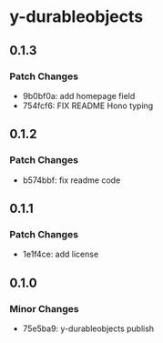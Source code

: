 # y-durableobjects

## 0.1.3

### Patch Changes

- 9b0bf0a: add homepage field
- 754fcf6: FIX README Hono typing

## 0.1.2

### Patch Changes

- b574bbf: fix readme code

## 0.1.1

### Patch Changes

- 1e1f4ce: add license

## 0.1.0

### Minor Changes

- 75e5ba9: y-durableobjects publish
